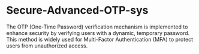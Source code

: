 # Secure-Advanced-OTP-sys
The OTP (One-Time Password) verification mechanism is implemented to enhance security by verifying users with a dynamic, temporary password. This method is widely used for Multi-Factor Authentication (MFA) to protect users from unauthorized access. 
